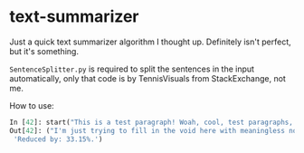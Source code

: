 # text-summarizer
Just a quick text summarizer algorithm I thought up. Definitely isn't perfect, but it's something.

`SentenceSplitter.py` is required to split the sentences in the input automatically, only that code is by TennisVisuals from StackExchange, not me.

How to use:
``` python
In [42]: start("This is a test paragraph! Woah, cool, test paragraphs, amazing! I'm just trying to fill in the void here with meaningless nonsense, so please bear with me. Haha, I made a bear joke, get it? Wait...I need to talk about something relating to actual bears before I do that, hmm. Oh, well, I thought it was funny, and that's all that matters. Haha, ha, ha...ha...", .25)
Out[42]: ("I'm just trying to fill in the void here with meaningless nonsense, so please bear with me. Wait...I need to talk about something relating to actual bears before I do that, hmm. Oh, well, I thought it was funny, and that's all that matters.",
 'Reduced by: 33.15%.')
 ```
